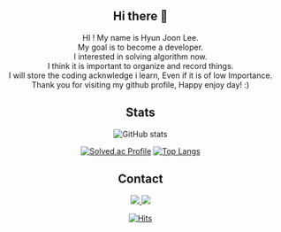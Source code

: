 <div align=center>
  
## Hi there 👋
HI ! My name is Hyun Joon Lee. <br>
My goal is to become a developer. <br>
I interested in solving algorithm now. <br>
I think it is important to organize and record things. <br>
I will store the coding acknwledge i learn, Even if it is of low Importance. <br>
Thank you for visiting my github profile, Happy enjoy day! :) <br>

## Stats
![GitHub stats](https://github-readme-stats.vercel.app/api?username=joonda&show_icons=true&theme=radical)

[![Solved.ac Profile](http://mazassumnida.wtf/api/v2/generate_badge?boj=hjoon19)](https://solved.ac/hjoon19/) [![Top Langs](https://github-readme-stats.vercel.app/api/top-langs/?username=joonda&langs_count=10&layout=compact)]()



## Contact
  <a href="https://github.com/joonda" target="_blank">
    <img src="https://img.shields.io/badge/GitHub-100000?style=flat&logo=github&logoColor=white"/>
  </a>
  <a href="mailto:hjoon767@gmail.com" target="_blank">
      <img src="https://img.shields.io/badge/Gmail-D14836?style=flat&logo=gmail&logoColor=white"/>
  </a>  


[![Hits](https://hits.seeyoufarm.com/api/count/incr/badge.svg?url=https%3A%2F%2Fgithub.com%2Fjoonda&count_bg=%2379C83D&title_bg=%23555555&icon=&icon_color=%23E7E7E7&title=HITS&edge_flat=false)](https://hits.seeyoufarm.com)

<!--
**joonda/joonda** is a ✨ _special_ ✨ repository because its `README.md` (this file) appears on your GitHub profile.


Here are some ideas to get you started:

- 🔭 I’m currently working on ...
- 🌱 I’m currently learning ...
- 👯 I’m looking to collaborate on ...
- 🤔 I’m looking for help with ...
- 💬 Ask me about ...
- 📫 How to reach me: ...
- 😄 Pronouns: ...
- ⚡ Fun fact: ...
-->

</div>
